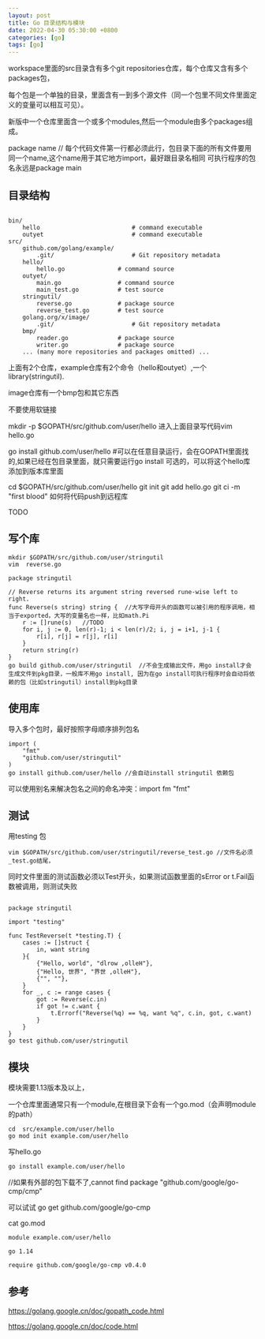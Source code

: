 ```yaml
---
layout: post
title: Go 目录结构与模块
date: 2022-04-30 05:30:00 +0800
categories: [go]
tags: [go]
---
```

workspace里面的src目录含有多个git repositories仓库，每个仓库又含有多个packages包，

每个包是一个单独的目录，里面含有一到多个源文件（同一个包里不同文件里面定义的变量可以相互可见）。

新版中一个仓库里面含一个或多个modules,然后一个module由多个packages组成。

package name  // 每个代码文件第一行都必须此行，包目录下面的所有文件要用同一个name,这个name用于其它地方import，最好跟目录名相同
可执行程序的包名永远是package main
## 目录结构
```
 
bin/
    hello                          # command executable
    outyet                         # command executable
src/
    github.com/golang/example/
        .git/                      # Git repository metadata
	hello/
	    hello.go               # command source
	outyet/
	    main.go                # command source
	    main_test.go           # test source
	stringutil/
	    reverse.go             # package source
	    reverse_test.go        # test source
    golang.org/x/image/
        .git/                      # Git repository metadata
	bmp/
	    reader.go              # package source
	    writer.go              # package source
    ... (many more repositories and packages omitted) ...
```
上面有2个仓库，example仓库有2个命令（hello和outyet）,一个library(stringutil).

image仓库有一个bmp包和其它东西

不要使用软链接

mkdir -p $GOPATH/src/github.com/user/hello
进入上面目录写代码vim hello.go

go install github.com/user/hello  #可以在任意目录运行，会在GOPATH里面找的,如果已经在包目录里面，就只需要运行go install
可选的，可以将这个hello库添加到版本库里面

 
cd $GOPATH/src/github.com/user/hello
git init
git add hello.go
git ci -m "first blood"
如何将代码push到远程库

TODO

## 写个库
```
mkdir $GOPATH/src/github.com/user/stringutil
vim  reverse.go 
 
package stringutil

// Reverse returns its argument string reversed rune-wise left to right.
func Reverse(s string) string {  //大写字母开头的函数可以被引用的程序调用，相当于exported，大写的变量名也一样，比如math.Pi
	r := []rune(s)   //TODO
	for i, j := 0, len(r)-1; i < len(r)/2; i, j = i+1, j-1 {
		r[i], r[j] = r[j], r[i]
	}
	return string(r)
}
go build github.com/user/stringutil  //不会生成输出文件，用go install才会生成文件到pkg目录，一般库不用go install, 因为在go install可执行程序时会自动将依赖的包（比如stringutil）install到pkg目录

```
## 使用库
 
导入多个包时，最好按照字母顺序排列包名
```
import (
	"fmt"
	"github.com/user/stringutil"
)
go install github.com/user/hello //会自动install stringutil 依赖包
```
可以使用别名来解决包名之间的命名冲突：import fm "fmt"

## 测试
用testing 包
```
vim $GOPATH/src/github.com/user/stringutil/reverse_test.go //文件名必须_test.go结尾，
```
同时文件里面的测试函数必须以Test开头，如果测试函数里面的sError or t.Fail函数被调用，则测试失败
```
 
package stringutil

import "testing"

func TestReverse(t *testing.T) {
	cases := []struct {
		in, want string
	}{
		{"Hello, world", "dlrow ,olleH"},
		{"Hello, 世界", "界世 ,olleH"},
		{"", ""},
	}
	for _, c := range cases {
		got := Reverse(c.in)
		if got != c.want {
			t.Errorf("Reverse(%q) == %q, want %q", c.in, got, c.want)
		}
	}
}
go test github.com/user/stringutil
```
## 模块
模块需要1.13版本及以上，

一个仓库里面通常只有一个module,在根目录下会有一个go.mod（会声明module的path）
```
cd  src/example.com/user/hello
go mod init example.com/user/hello
```
写hello.go
```
go install example.com/user/hello 
```
//如果有外部的包下载不了,cannot find package "github.com/google/go-cmp/cmp"

可以试试 go get github.com/google/go-cmp

cat go.mod
```
module example.com/user/hello

go 1.14

require github.com/google/go-cmp v0.4.0
```
## 参考
https://golang.google.cn/doc/gopath_code.html

https://golang.google.cn/doc/code.html